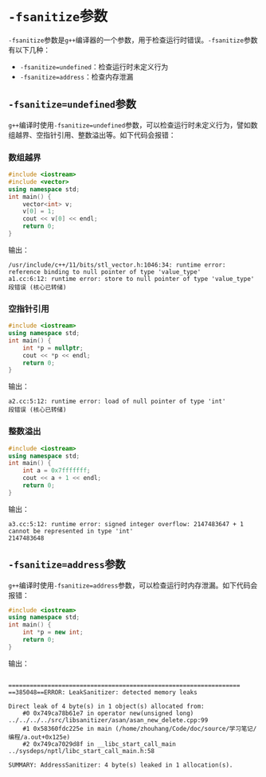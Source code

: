 # `-fsanitize`参数
`-fsanitize`参数是`g++`编译器的一个参数，用于检查运行时错误。`-fsanitize`参数有以下几种：
- `-fsanitize=undefined`：检查运行时未定义行为
- `-fsanitize=address`：检查内存泄漏

## `-fsanitize=undefined`参数
`g++`编译时使用`-fsanitize=undefined`参数，可以检查运行时未定义行为，譬如数组越界、空指针引用、整数溢出等。如下代码会报错：
### 数组越界
```cpp
#include <iostream>
#include <vector>
using namespace std;
int main() {
    vector<int> v;
    v[0] = 1;
    cout << v[0] << endl;
    return 0;
}
```
输出：
```
/usr/include/c++/11/bits/stl_vector.h:1046:34: runtime error: reference binding to null pointer of type 'value_type'
a1.cc:6:12: runtime error: store to null pointer of type 'value_type'
段错误 (核心已转储)

```
### 空指针引用
```cpp
#include <iostream>
using namespace std;
int main() {
    int *p = nullptr;
    cout << *p << endl;
    return 0;
}
```
输出：
```
a2.cc:5:12: runtime error: load of null pointer of type 'int'
段错误 (核心已转储)
```
### 整数溢出
```cpp
#include <iostream>
using namespace std;
int main() {
    int a = 0x7fffffff;
    cout << a + 1 << endl;
    return 0;
}
```
输出：
```
a3.cc:5:12: runtime error: signed integer overflow: 2147483647 + 1 cannot be represented in type 'int'
2147483648
```
## `-fsanitize=address`参数
`g++`编译时使用`-fsanitize=address`参数，可以检查运行时内存泄漏。如下代码会报错：
```cpp
#include <iostream>
using namespace std;
int main() {
    int *p = new int;
    return 0;
}
```
输出：
```

=================================================================
==385048==ERROR: LeakSanitizer: detected memory leaks

Direct leak of 4 byte(s) in 1 object(s) allocated from:
    #0 0x749ca78b61e7 in operator new(unsigned long) ../../../../src/libsanitizer/asan/asan_new_delete.cpp:99
    #1 0x58360fdc225e in main (/home/zhouhang/Code/doc/source/学习笔记/编程/a.out+0x125e)
    #2 0x749ca7029d8f in __libc_start_call_main ../sysdeps/nptl/libc_start_call_main.h:58

SUMMARY: AddressSanitizer: 4 byte(s) leaked in 1 allocation(s).
```
